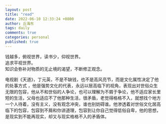 ```yaml
---
layout: post
title: "read"
date: 2022-06-10 12:33:24 +0800
author: 丘海东 
tags: daily
comments: true
categories: personal
published: true
---
```

钱越多，俯视世界，读书少，仰视世界。  
追求平视世界。  
知识会弥补对物质的无止境的渴望，不断修正观念。  

电视剧《天道》，丁元英，不是不缺钱，也不是高风亮节，而是文化属性决定了他的处事方式 ，他是强势文化的代表，永远以居高临下的视角，表现出对世俗众生无限的包容，他从不和世俗的人争论，也可以理解为不屑于争论，他不适应家长里短的生活，父母也适应不了他那种生活，很矛盾，老觉得格格不入，就想找个地方一个人待着，没有主义，没有观念冲突，谁也别妨碍谁。他渗透着对世俗文化居高临下的包容，包容到不屑和你讲道理，包容到让你自己觉得低俗自卑，他的思想，是现实到不能再现实，却又与现实格格不入的矛盾体。
